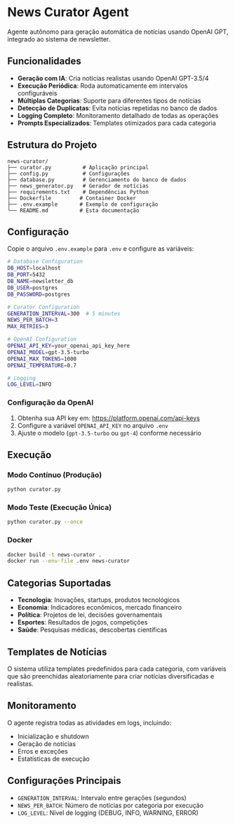 # News Curator Agent

Agente autônomo para geração automática de notícias usando OpenAI GPT, integrado ao sistema de newsletter.

## Funcionalidades

- **Geração com IA**: Cria notícias realistas usando OpenAI GPT-3.5/4
- **Execução Periódica**: Roda automaticamente em intervalos configuráveis
- **Múltiplas Categorias**: Suporte para diferentes tipos de notícias
- **Detecção de Duplicatas**: Evita notícias repetidas no banco de dados
- **Logging Completo**: Monitoramento detalhado de todas as operações
- **Prompts Especializados**: Templates otimizados para cada categoria

## Estrutura do Projeto

```
news-curator/
├── curator.py          # Aplicação principal
├── config.py           # Configurações
├── database.py         # Gerenciamento do banco de dados
├── news_generator.py   # Gerador de notícias
├── requirements.txt    # Dependências Python
├── Dockerfile         # Container Docker
├── .env.example       # Exemplo de configuração
└── README.md          # Esta documentação
```

## Configuração

Copie o arquivo `.env.example` para `.env` e configure as variáveis:

```bash
# Database Configuration
DB_HOST=localhost
DB_PORT=5432
DB_NAME=newsletter_db
DB_USER=postgres
DB_PASSWORD=postgres

# Curator Configuration
GENERATION_INTERVAL=300  # 5 minutes
NEWS_PER_BATCH=3
MAX_RETRIES=3

# OpenAI Configuration
OPENAI_API_KEY=your_openai_api_key_here
OPENAI_MODEL=gpt-3.5-turbo
OPENAI_MAX_TOKENS=1000
OPENAI_TEMPERATURE=0.7

# Logging
LOG_LEVEL=INFO
```

### Configuração da OpenAI

1. Obtenha sua API key em: https://platform.openai.com/api-keys
2. Configure a variável `OPENAI_API_KEY` no arquivo `.env`
3. Ajuste o modelo (`gpt-3.5-turbo` ou `gpt-4`) conforme necessário

## Execução

### Modo Contínuo (Produção)
```bash
python curator.py
```

### Modo Teste (Execução Única)
```bash
python curator.py --once
```

### Docker
```bash
docker build -t news-curator .
docker run --env-file .env news-curator
```

## Categorias Suportadas

- **Tecnologia**: Inovações, startups, produtos tecnológicos
- **Economia**: Indicadores econômicos, mercado financeiro
- **Política**: Projetos de lei, decisões governamentais
- **Esportes**: Resultados de jogos, competições
- **Saúde**: Pesquisas médicas, descobertas científicas

## Templates de Notícias

O sistema utiliza templates predefinidos para cada categoria, com variáveis que são preenchidas aleatoriamente para criar notícias diversificadas e realistas.

## Monitoramento

O agente registra todas as atividades em logs, incluindo:
- Inicialização e shutdown
- Geração de notícias
- Erros e exceções
- Estatísticas de execução

## Configurações Principais

- `GENERATION_INTERVAL`: Intervalo entre gerações (segundos)
- `NEWS_PER_BATCH`: Número de notícias por categoria por execução
- `LOG_LEVEL`: Nível de logging (DEBUG, INFO, WARNING, ERROR)